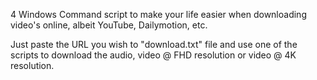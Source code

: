 4 Windows Command script to make your life easier when downloading video's online, albeit YouTube, Dailymotion, etc.

Just paste the URL you wish to "download.txt" file and use one of the scripts to download the audio, video @ FHD resolution or video @ 4K resolution.
